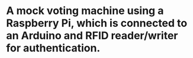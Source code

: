 # A mock voting machine using a Raspberry Pi, which is connected to an Arduino and RFID reader/writer for authentication.
